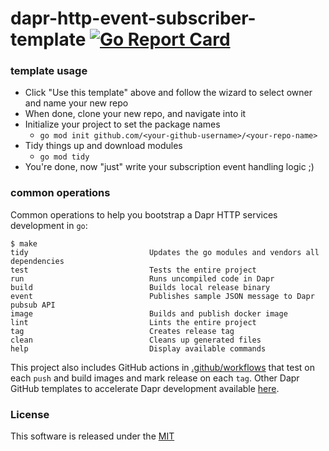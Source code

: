 # dapr-http-event-subscriber-template [![Go Report Card](https://goreportcard.com/badge/github.com/dapr-templates/dapr-http-event-subscriber-template)](https://goreportcard.com/report/github.com/dapr-templates/dapr-http-event-subscriber-template)

### template usage 

* Click "Use this template" above and follow the wizard to select owner and name your new repo
* When done, clone your new repo, and navigate into it
* Initialize your project to set the package names 
  * `go mod init github.com/<your-github-username>/<your-repo-name>`
* Tidy things up and download modules
  * `go mod tidy`
* You're done, now "just" write your subscription event handling logic ;) 


### common operations

Common operations to help you bootstrap a Dapr HTTP services development in `go`:

```shell
$ make
tidy                           Updates the go modules and vendors all dependencies
test                           Tests the entire project
run                            Runs uncompiled code in Dapr
build                          Builds local release binary
event                          Publishes sample JSON message to Dapr pubsub API
image                          Builds and publish docker image
lint                           Lints the entire project
tag                            Creates release tag
clean                          Cleans up generated files
help                           Display available commands
```

This project also includes GitHub actions in [.github/workflows](.github/workflows) that test on each `push` and build images and mark release on each `tag`. Other Dapr GitHub templates to accelerate Dapr development available [here](https://github.com/dapr/go-sdk/tree/master/service).

### License

This software is released under the [MIT](./LICENSE)
